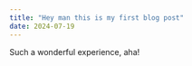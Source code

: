 ```yaml
---
title: "Hey man this is my first blog post"
date: 2024-07-19
---
```

Such a wonderful experience, aha!
